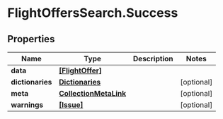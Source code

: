 # FlightOffersSearch.Success

## Properties

Name | Type | Description | Notes
------------ | ------------- | ------------- | -------------
**data** | [**[FlightOffer]**](FlightOffer.md) |  | 
**dictionaries** | [**Dictionaries**](Dictionaries.md) |  | [optional] 
**meta** | [**CollectionMetaLink**](CollectionMetaLink.md) |  | [optional] 
**warnings** | [**[Issue]**](Issue.md) |  | [optional] 


